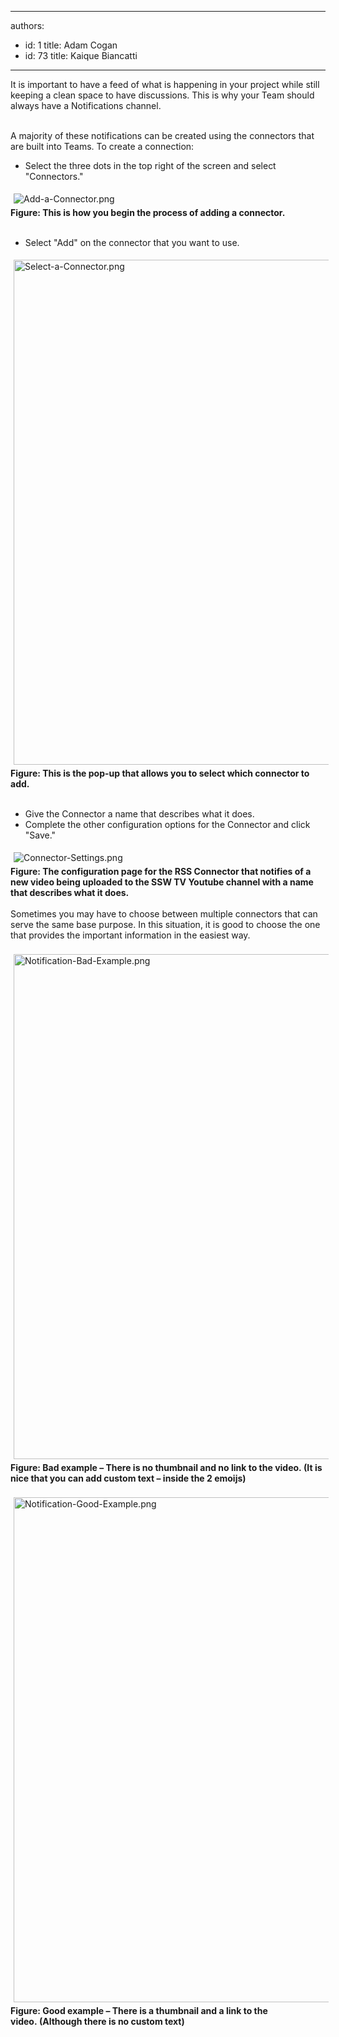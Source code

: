 

---
authors:
  - id: 1
    title: Adam Cogan
  - id: 73
    title: Kaique Biancatti
---




<span class='intro'> It is important to have a feed of what is happening in your project while still keeping a clean space to have discussions.&#160;This is why your Team should always have a Notifications channel.<br><div><br></div><div>A majority of these notifications can be created using the connectors that are built into Teams. To create a connection&#58;<br></div><div><ul><li>Select the three dots in the top right of the screen and select &quot;Connectors.&quot;<br></li></ul><div><img src="/SiteAssets/have-a-notifications-channel/Add-a-Connector.png" alt="Add-a-Connector.png" style="margin&#58;5px;" /><br></div></div><div><b>Figure&#58; This is how you begin the process of adding a connector.</b><br></div><div><br></div><div><ul><li>Select &quot;Add&quot; on the connector that you want to use.<br></li></ul><div><img src="/SiteAssets/have-a-notifications-channel/Select-a-Connector.png" alt="Select-a-Connector.png" style="margin&#58;5px;width&#58;808px;" /><br></div></div><div><b>Figure&#58; This is the pop-up that allows you to select which connector to add.</b><br></div><div><br></div><div><ul><li>Give the Connector a name that describes what it does.<br></li><li>Complete the other configuration options for the Connector and click &quot;Save.&quot;<br></li></ul><div><img src="/SiteAssets/have-a-notifications-channel/Connector-Settings.png" alt="Connector-Settings.png" style="margin&#58;5px;" /><b><br></b></div></div><div><b>Figure&#58; The configuration page for the RSS Connector that notifies of a new video being uploaded to the SSW TV Youtube channel with a name that describes what it does.</b><br></div><div><br></div><div>Sometimes you may have to choose between multiple connectors that can serve the same base purpose. In this situation, it is good to choose the one that provides the important information in the easiest way.</div><div><br></div><div><img src="/SiteAssets/have-a-notifications-channel/Notification-Bad-Example.png" alt="Notification-Bad-Example.png" style="margin&#58;5px;width&#58;808px;" /><br></div><div><b>Figure&#58; Bad example – There is no thumbnail and no link to the video.&#160;(It is nice that&#160;you can add custom&#160;text –&#160;inside the 2 emoijs)</b><br><br></div><div><img src="/SiteAssets/have-a-notifications-channel/Notification-Good-Example.png" alt="Notification-Good-Example.png" style="margin&#58;5px;width&#58;808px;" /><br></div><div><b>Figure&#58;&#160;Good example – There is a thumbnail and a link to the video.&#160;(Although there is no custom text)</b><br></div> </span>




